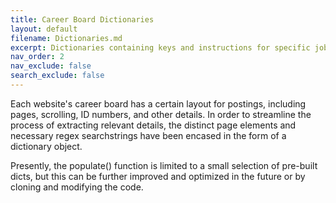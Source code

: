 ```yaml
---
title: Career Board Dictionaries
layout: default
filename: Dictionaries.md
excerpt: Dictionaries containing keys and instructions for specific job boards.
nav_order: 2
nav_exclude: false
search_exclude: false
---
```


Each website's career board has a certain layout for postings, including pages, scrolling, ID numbers, and other details.  In order to streamline the process of extracting relevant details, the distinct page elements and necessary regex searchstrings have been encased in the form of a dictionary object.  

Presently, the populate() function is limited to a small selection of pre-built dicts, but this can be further improved and optimized in the future or by cloning and modifying the code.
